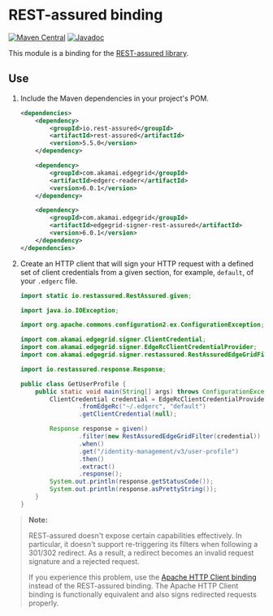 # REST-assured binding

[![Maven Central](https://maven-badges.herokuapp.com/maven-central/com.akamai.edgegrid/edgegrid-signer-rest-assured/badge.svg)](https://maven-badges.herokuapp.com/maven-central/com.akamai.edgegrid/edgegrid-signer-rest-assured)
[![Javadoc](http://www.javadoc.io/badge/com.akamai.edgegrid/edgegrid-signer-rest-assured.svg)](http://www.javadoc.io/doc/com.akamai.edgegrid/edgegrid-signer-rest-assured)

This module is a binding for the [REST-assured library](https://github.com/rest-assured/rest-assured).

## Use

1. Include the Maven dependencies in your project's POM.

    ```xml
    <dependencies>
        <dependency>
            <groupId>io.rest-assured</groupId>
            <artifactId>rest-assured</artifactId>
            <version>5.5.0</version>
        </dependency>

        <dependency>
            <groupId>com.akamai.edgegrid</groupId>
            <artifactId>edgerc-reader</artifactId>
            <version>6.0.1</version>
        </dependency>

        <dependency>
            <groupId>com.akamai.edgegrid</groupId>
            <artifactId>edgegrid-signer-rest-assured</artifactId>
            <version>6.0.1</version>
        </dependency>
    </dependencies>
    ```

2. Create an HTTP client that will sign your HTTP request with a defined set of client credentials from a given section, for example, `default`, of your `.edgerc` file.

    ```java
    import static io.restassured.RestAssured.given;

    import java.io.IOException;

    import org.apache.commons.configuration2.ex.ConfigurationException;

    import com.akamai.edgegrid.signer.ClientCredential;
    import com.akamai.edgegrid.signer.EdgeRcClientCredentialProvider;
    import com.akamai.edgegrid.signer.restassured.RestAssuredEdgeGridFilter;

    import io.restassured.response.Response;

    public class GetUserProfile {
        public static void main(String[] args) throws ConfigurationException, IOException {
            ClientCredential credential = EdgeRcClientCredentialProvider
                    .fromEdgeRc("~/.edgerc", "default")
                    .getClientCredential(null);

            Response response = given()
                    .filter(new RestAssuredEdgeGridFilter(credential))
                    .when()
                    .get("/identity-management/v3/user-profile")
                    .then()
                    .extract()
                    .response();
            System.out.println(response.getStatusCode());
            System.out.println(response.asPrettyString());
        }
    }
    ```

> **Note:**
>
> REST-assured doesn't expose certain capabilities effectively. In particular, it doesn't support re-triggering its filters when following a 301/302 redirect. As a result, a redirect becomes an invalid request signature and a rejected request.
>
> If you experience this problem, use the [Apache HTTP Client binding](../edgegrid-signer-apache-http-client) instead of the REST-assured binding. The Apache HTTP Client binding is functionally equivalent and also signs redirected requests properly.